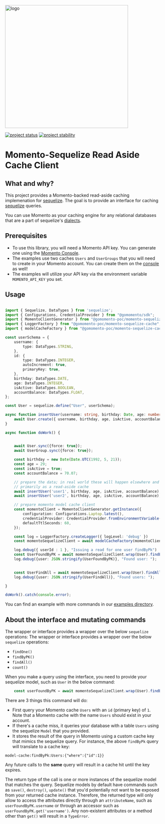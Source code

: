 <img src="https://docs.momentohq.com/img/logo.svg" alt="logo" width="400"/>

[![project status](https://momentohq.github.io/standards-and-practices/badges/project-status-official.svg)](https://github.com/momentohq/standards-and-practices/blob/main/docs/momento-on-github.md)
[![project stability](https://momentohq.github.io/standards-and-practices/badges/project-stability-alpha.svg)](https://github.com/momentohq/standards-and-practices/blob/main/docs/momento-on-github.md) 

# Momento-Sequelize Read Aside Cache Client

## What and why?

This project provides a Momento-backed read-aside caching implemenation for [sequelize](https://github.com/sequelize/sequelize).
The goal is to provide an interface for caching [sequelize](https://github.com/sequelize/sequelize) queries.

You can use Momento as your caching engine for any relational databases that are a part of sequelize's [dialects](https://sequelize.org/docs/v6/getting-started/).

## Prerequisites

- To use this library, you will need a Momento API key. You can generate one using the [Momento Console](https://console.gomomento.com/).
- The examples use two caches `Users` and `UserGroups` that you will need to create in your Momento account. You can create 
them on the [console](https://console.gomomento.com/) as well! 
- The examples will utilize your API key via the environment variable `MOMENTO_API_KEY` you set.


## Usage

```typescript

import { Sequelize, DataTypes } from 'sequelize';
import { Configurations, CredentialProvider } from "@gomomento/sdk";
import { MomentoClientGenerator } from "@gomomento-poc/momento-sequelize-cache";
import { LoggerFactory } from "@gomomento-poc/momento-sequelize-cache";
import { modelCacheFactory } from "@gomomento-poc/momento-sequelize-cache";

const userSchema = {
    username: {
        type: DataTypes.STRING,
    },
    id: {
        type: DataTypes.INTEGER,
        autoIncrement: true,
        primaryKey: true,
    },
    birthday: DataTypes.DATE,
    age: DataTypes.INTEGER,
    isActive: DataTypes.BOOLEAN,
    accountBalance: DataTypes.FLOAT,
};

const User = sequelize.define("User", userSchema);

async function insertUser(username: string, birthday: Date, age: number, isActive: boolean, accountBalance: number) {
    await User.create({ username, birthday, age, isActive, accountBalance });
}

async function doWork() {


    await User.sync({force: true});
    await UserGroup.sync({force: true});
    
    const birthday = new Date(Date.UTC(1992, 5, 21));
    const age = 29;
    const isActive = true;
    const accountBalance = 70.07;

    // prepare the data; in real world these will happen elsewhere and we will be employing this project
    // primarily as a read-aside cache
    await insertUser('user1', birthday, age, isActive, accountBalance);
    await insertUser('user2', birthday, age, isActive, accountBalance);

    // prepare momento model cache client
    const momentoClient = MomentoClientGenerator.getInstance({
        configuration: Configurations.Laptop.latest(),
        credentialProvider: CredentialProvider.fromEnvironmentVariable({environmentVariableName: 'MOMENTO_API_KEY'}),
        defaultTtlSeconds: 60,
    });

    const log = LoggerFactory.createLogger({ logLevel: 'debug' })
    const momentoSequelizeClient = await modelCacheFactory(momentoClient, log);

    log.debug({ userId : 1 }, "Issuing a read for one user findByPk")
    const UserFoundByPK = await momentoSequelizeClient.wrap(User).findByPk(1)
    log.debug({user: JSON.stringify(UserFoundByPK)}, "Found user: ");
    

    const UserFindAll = await momentoSequelizeClient.wrap(User).findAll();
    log.debug({user: JSON.stringify(UserFindAll)}, "Found users: ");

}

doWork().catch(console.error);
```

You can find an example with more commands in our [examples directory](./examples).

## About the interface and mutating commands

The wrapper or interface provides a wrapper over the below `sequelize` operations:
The wrapper or interface provides a wrapper over the below `sequelize` operations:

- `findOne()`
- `findByPK()`
- `findAll()`
- `count()`

When you make a query using the interface, you need to provide your sequelize model, such as `User` in the below command:

```typescript
    const userFoundByPK = await momentoSequelizeClient.wrap(User).findByPk(1)
```

There are 3 things this command will do:
- First query your Momento cache `Users` with an `id` (primary key) of `1`. Note that a Momento cache with the name
`Users` should exist in your account.
- If there's a cache miss, it queries your database with a table `Users` using the sequelize `Model` that you provided.
- It stores the result of the query in Momento using a custom cache key that mimics the sequelize query. For instance,
the above `findByPk` query will translate to a cache key:

`model-cache:findByPk:Users:{"where":{"id":1}}`

Any future calls to the **same** query will result in a cache hit until the key expires.

The return type of the call is one or more instances of the sequelize model that matches the query. Sequelize models by default 
have commands such as `save()`, `destroy()`, `update()` that you'd potentially not want to be exposed from your returned 
cache instance. Therefore, the returned type will only allow to access the attributes directly through an `attributeName`,
such as `userFoundByPK.username` or through an accessor such as `userFoundByPK.get('username')`. 
Any non-existent attributes or a method other than `get()` will result in a `TypeError`.
